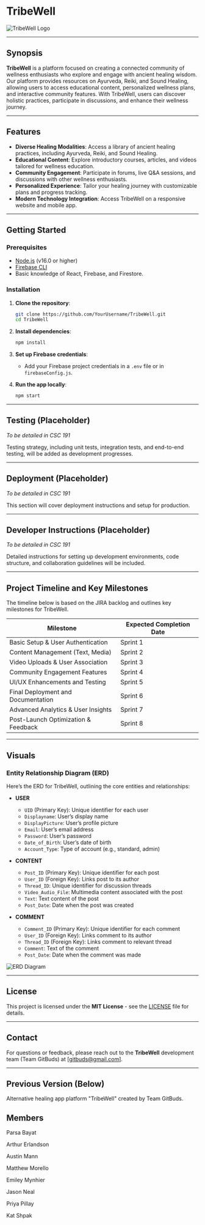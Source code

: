 
# TribeWell


![TribeWell Logo](https://github.com/user-attachments/assets/bf54cf76-8ddf-4f7f-9aee-8e8857756935)


---

## Synopsis

**TribeWell** is a platform focused on creating a connected community of wellness enthusiasts who explore and engage with ancient healing wisdom. Our platform provides resources on Ayurveda, Reiki, and Sound Healing, allowing users to access educational content, personalized wellness plans, and interactive community features. With TribeWell, users can discover holistic practices, participate in discussions, and enhance their wellness journey.

---

## Features

- **Diverse Healing Modalities**: Access a library of ancient healing practices, including Ayurveda, Reiki, and Sound Healing.
- **Educational Content**: Explore introductory courses, articles, and videos tailored for wellness education.
- **Community Engagement**: Participate in forums, live Q&A sessions, and discussions with other wellness enthusiasts.
- **Personalized Experience**: Tailor your healing journey with customizable plans and progress tracking.
- **Modern Technology Integration**: Access TribeWell on a responsive website and mobile app.

---

## Getting Started

### Prerequisites

- [Node.js](https://nodejs.org/) (v16.0 or higher)
- [Firebase CLI](https://firebase.google.com/docs/cli)
- Basic knowledge of React, Firebase, and Firestore.

### Installation

1. **Clone the repository**:
   ```bash
   git clone https://github.com/YourUsername/TribeWell.git
   cd TribeWell
   ```

2. **Install dependencies**:
   ```bash
   npm install
   ```

3. **Set up Firebase credentials**:
   - Add your Firebase project credentials in a `.env` file or in `firebaseConfig.js`.

4. **Run the app locally**:
   ```bash
   npm start
   ```

---

## Testing (Placeholder)

*To be detailed in CSC 191*

Testing strategy, including unit tests, integration tests, and end-to-end testing, will be added as development progresses.

---

## Deployment (Placeholder)

*To be detailed in CSC 191*

This section will cover deployment instructions and setup for production.

---

## Developer Instructions (Placeholder)

*To be detailed in CSC 191*

Detailed instructions for setting up development environments, code structure, and collaboration guidelines will be included.

---

## Project Timeline and Key Milestones

The timeline below is based on the JIRA backlog and outlines key milestones for TribeWell.

| Milestone                            | Expected Completion Date |
|--------------------------------------|--------------------------|
| Basic Setup & User Authentication    | Sprint 1                 |
| Content Management (Text, Media)     | Sprint 2                 |
| Video Uploads & User Association     | Sprint 3                 |
| Community Engagement Features        | Sprint 4                 |
| UI/UX Enhancements and Testing       | Sprint 5                 |
| Final Deployment and Documentation   | Sprint 6                 |
| Advanced Analytics & User Insights   | Sprint 7                 |
| Post-Launch Optimization & Feedback  | Sprint 8                 |

---

## Visuals

### Entity Relationship Diagram (ERD)

Here’s the ERD for TribeWell, outlining the core entities and relationships:

- **USER**
  - `UID` (Primary Key): Unique identifier for each user
  - `Displayname`: User’s display name
  - `DisplayPicture`: User’s profile picture
  - `Email`: User’s email address
  - `Password`: User’s password
  - `Date_of_Birth`: User’s date of birth
  - `Account_Type`: Type of account (e.g., standard, admin)

- **CONTENT**
  - `Post_ID` (Primary Key): Unique identifier for each post
  - `User_ID` (Foreign Key): Links post to its author
  - `Thread_ID`: Unique identifier for discussion threads
  - `Video_Audio_File`: Multimedia content associated with the post
  - `Text`: Text content of the post
  - `Post_Date`: Date when the post was created

- **COMMENT**
  - `Comment_ID` (Primary Key): Unique identifier for each comment
  - `User_ID` (Foreign Key): Links comment to its author
  - `Thread_ID` (Foreign Key): Links comment to relevant thread
  - `Comment`: Text of the comment
  - `Post_Date`: Date when the comment was made

![ERD Diagram](path/to/ERD-TribeWell.png)

---

## License

This project is licensed under the **MIT License** - see the [LICENSE](LICENSE) file for details.

---

## Contact

For questions or feedback, please reach out to the **TribeWell** development team (Team GitBuds) at [gitbuds@gmail.com].

---


## Previous Version (Below)

Alternative healing app platform "TribeWell" created by Team GitBuds.<br>

## Members
Parsa Bayat

Arthur Erlandson

Austin Mann

Matthew Morello

Emiley Mynhier

Jason Neal

Priya Pillay

Kat Shpak
